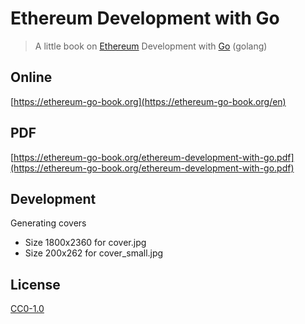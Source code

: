 # Ethereum Development with Go

> A little book on [Ethereum](https://www.ethereum.org/) Development with [Go](https://golang.org/) (golang)

## Online

[https://ethereum-go-book.org](https://ethereum-go-book.org/en)

## PDF

[https://ethereum-go-book.org/ethereum-development-with-go.pdf](https://ethereum-go-book.org/ethereum-development-with-go.pdf)

## Development

Generating covers

- Size 1800x2360 for cover.jpg
- Size 200x262 for cover_small.jpg

## License

[CC0-1.0](./LICENSE.md)
